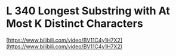 # L 340 Longest Substring with At Most K Distinct Characters
 
[https://www.bilibili.com/video/BV11C4y1H7X2](https://www.bilibili.com/video/BV11C4y1H7X2)